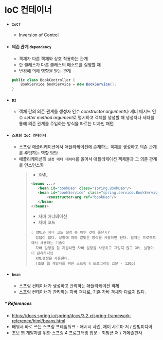 # IoC 컨테이너
- #### `IoC?`
   - Inversion of Control
- #### 의존 관계 `dependency`
   - 객체가 다른 객체와 상호 작용하는 관계
   - 한 클래스가 다른 클래스의 메소드를 실행할 때
   - 변경에 의해 영향을 받는 관계
    ```java
    public class BookController {
        BookService bookService = new BookService();
    }
    ```
- #### `DI`
   - 객체 간의 의존 관계를 생성자 인수 *constructor argument*나 세터 메서드 인수 *setter method argument*로 
명시하고 객체를 생성할 때 생성자나 세터를 통해 의존 관계를 주입하는 방식을 따르는 디자인 패턴
- #### `스프링 IoC 컨테이너`
   - 스프링 애플리케이션에서 애플리케이션에 존재하는 객체를 생성하고 의존 관계를 주입하는 역할 담당
   - 애플리케이션의 `설정 메타 데이터`를 읽어서 애플리케이션 객체들과 그 의존 관계를 인스턴스화
      >- XML
      >```xml
      ><beans ...>
      >    <bean id="bookDao" class="spring.BookDao"/>
      >    <bean id="bookService" class="spring.service.BookService">
      >        <constructor-arg ref="bookDao"/>
      >    </bean>
      ></beans>
      >```
      >- 자바 애너테이션
      >- 자바 코드
      >```text
      >💡 XML과 자바 코드 설정 중 어떤 것이 좋은가?
      >   정답이 없다. 상황에 따라 알맞은 방식을 사용하면 된다. 필자는 프로젝트에서 사용하는 기술이
      >   자바 설정을 잘 지원하면 자바 설정을 사용하고 그렇지 않고 XML 설정이 더 편리하다면
      >   XML설정을 사용한다. 
      >   (초보 웹 개발자를 위한 스프링 4 프로그래밍 입문 - 120p)
      >```
- #### `bean`
   - 스프링 컨테이너가 생성하고 관리하는 애플리케이션 객체
   - 스프링 컨테이너가 관리하는 자바 객체로, 기존 자바 객체와 다르지 않다.

##### * References
   - https://docs.spring.io/spring/docs/3.2.x/spring-framework-reference/html/beans.html
   - 배워서 바로 쓰는 스프링 프레임워크 - 애시시 사린, 제이 샤르마 저 / 한빛미디어
   - 초보 웹 개발자를 위한 스프링 4 프로그래밍 입문 - 최범균 저 / 가메출판사